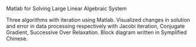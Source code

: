 Matlab for Solving Large Linear Algebraic System

Three algorithms with iteration using Matlab.
Visualized changes in solution and error in data processing respectively with Jacobi iteration, Conjugate Gradient, Successive Over Relaxation.
Block diagram written in Symplified Chinese.
